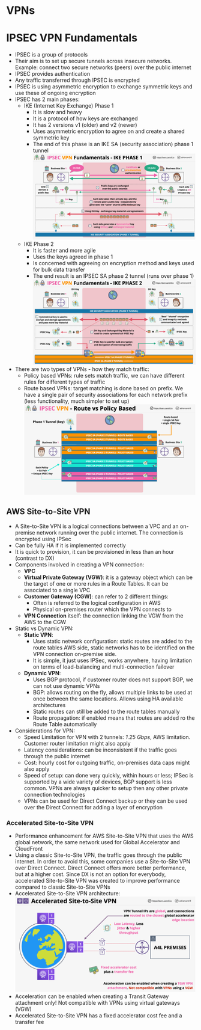 # VPNs

# IPSEC VPN Fundamentals

- IPSEC is a group of protocols
- Their aim is to set up secure tunnels across insecure networks. Example: connect two secure networks (peers) over the public internet
- IPSEC provides authentication
- Any traffic transferred through IPSEC is encrypted
- IPSEC is using asymmetric encryption to exchange symmetric keys and use these of ongoing encryption
- IPSEC has 2 main phases:
    - IKE (Internet Key Exchange) Phase 1
        - It is slow and heavy
        - It is a protocol of how keys are exchanged
        - It has 2 versions v1 (older) and v2 (newer)
        - Uses asymmetric encryption to agree on and create a shared symmetric key
        - The end of this phase is an IKE SA (security association) phase 1 tunnel
        ![IPSEC phase 1 architecture](images/IPSECvpn2.png)
    - IKE Phase 2
        - It is faster and more agile
        - Uses the keys agreed in phase 1
        - Is concerned with agreeing on encryption method and keys used for bulk data transfer
        - The end result is an IPSEC SA phase 2 tunnel (runs over phase 1)
        ![IPSEC phase 2 architecture](images/IPSECvpn3.png)
- There are two types of VPNs - how they match traffic:
    - Policy based VPNs: rule sets match traffic, we can have different rules for different types of traffic
    - Route based VPNs: target matching is done based on prefix. We have a single pair of security associations for each network prefix (less functionality, much simpler to set up)
    ![Route vs Policy Based VPNs](images/IPSECvpn4.png)

## AWS Site-to-Site VPN

- A Site-to-Site VPN is a logical connections between a VPC and an on-premise network running over the public internet. The connection is encrypted using IPSec
- Can be fully HA if it is implemented correctly
- It is quick to provision, it can be provisioned in less than an hour (contrast to DX)
- Components involved in creating a VPN connection:
    - **VPC**
    - **Virtual Private Gateway (VGW)**: it is a gateway object which can be the target of one or more rules in a Route Tables. It can be associated to a single VPC
    - **Customer Gateway (CGW)**: can refer to 2 different things:
        - Often is referred to the logical configuration in AWS
        - Physical on-premises router which the VPN connects to
    - **VPN Connection** itself: the connection linking the VGW from the AWS to the CGW
- Static vs Dynamic VPN:
    - **Static VPN**:
        - Uses static network configuration: static routes are added to the route tables AWS side, static networks has to be identified on the VPN connection on-premise side. 
        - It is simple, it just uses IPSec, works anywhere, having limitation on terms of load-balancing and multi-connection failover
    - **Dynamic VPN**:
        - Uses BGP protocol, if customer router does not support BGP, we can not use dynamic VPNs
        - BGP: allows routing on the fly, allows multiple links to be used at once between the same locations. Allows using HA available architectures
        - Static routes can still be added to the route tables manually
        - Route propagation: if enabled means that routes are added ro the Route Table automatically
- Considerations for VPN:
    - Speed Limitation for VPN with 2 tunnels: *1.25 Gbps*, AWS limitation. Customer router limitation might also apply
    - Latency considerations: can be inconsistent if the traffic goes through the public internet
    - Cost: hourly cost for outgoing traffic, on-premises data caps might also apply
    - Speed of setup: can done very quickly, within hours or less; IPSec is supported by a wide variety of devices, BGP support is less common. VPNs are always quicker to setup then any other private connection technologies
    - VPNs can be used for Direct Connect backup or they can be used over the Direct Connect for adding a layer of encryption

### Accelerated Site-to-Site VPN

- Performance enhancement for AWS Site-to-Site VPN that uses the AWS global network, the same network used for Global Accelerator and CloudFront
- Using a classic Site-to-Site VPN, the traffic goes through the public internet. In order to avoid this, some companies use a Site-to-Site VPN over Direct Connect. Direct Connect offers more better performance, but at a higher cost. Since DX is not an option for everybody, accelerated Site-to-Site VPN was created to improve performance compared to classic Site-to-Site VPNs
- Accelerated Site-to-Site VPN architecture:
![Accelerated Site-to-Site VPN](images/AcceleratedS2SVPN1.png)
- Acceleration can be enabled when creating a Transit Gateway attachment only! Not compatible with VPNs using virtual gateways (VGW)
- Accelerated Site-to-Site VPN has a fixed accelerator cost fee and a transfer fee